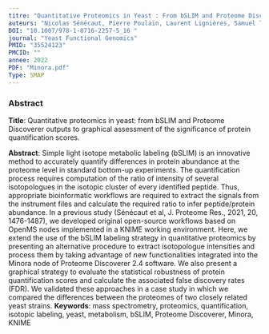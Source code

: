 ```yaml
---
titre: "Quantitative Proteomics in Yeast : From bSLIM and Proteome Discoverer Outputs to Graphical Assessment of the Significance of Protein Quantification Scores"
auteurs: "Nicolas Sénécaut, Pierre Poulain, Laurent Lignières, Samuel Terrier, Véronique Legros, Guillaume Chevreux, Gaëlle Lelandais, and Jean-Michel Camadro"
DOI: "10.1007/978-1-0716-2257-5_16 "
journal: "Yeast Functional Genomics"
PMID: "35524123" 
PMCID: "" 
annee: 2022
PDF: "Minora.pdf"
Type: SMAP
---
```


### Abstract

**Title**: Quantitative proteomics in yeast: from bSLIM and Proteome Discoverer outputs to graphical assessment of the significance of protein quantification scores.

**Abstract**: Simple light isotope metabolic labeling (bSLIM) is an innovative method to accurately quantify differences in protein abundance at the proteome level in standard bottom-up experiments. The quantification process requires computation of the ratio of intensity of several isotopologues in the isotopic cluster of every identified peptide. Thus, appropriate bioinformatic workflows are required to extract the signals from the instrument files and calculate the required ratio to infer peptide/protein abundance. In a previous study (Sénécaut et al, J. Proteome Res., 2021, 20, 1476-1487), we developed original open-source workflows based on OpenMS nodes implemented in a KNIME working environment. Here, we extend the use of the bSLIM labeling strategy in quantitative proteomics by presenting an alternative procedure to extract isotopologue intensities and process them by taking advantage of new functionalities integrated into the Minora node of Proteome Discoverer 2.4 software. We also present a graphical strategy to evaluate the statistical robustness of protein quantification scores and calculate the associated false discovery rates (FDR). We validated these approaches in a case study in which we compared the differences between the proteomes of two closely related yeast strains.
**Keywords**: mass spectrometry, proteomics, quantification, isotopic labeling, yeast, metabolism, bSLIM, Proteome Discoverer, Minora, KNIME